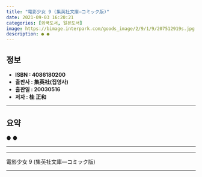 ```yaml
---
title: "電影少女 9 (集英社文庫―コミック版)"
date: 2021-09-03 16:20:21
categories: [외국도서, 일본도서]
image: https://bimage.interpark.com/goods_image/2/9/1/9/207512919s.jpg
description: ● ●
---
```


## **정보**

- **ISBN : 4086180200**
- **출판사 : 集英社(집영사)**
- **출판일 : 20030516**
- **저자 : 桂 正和**

------



## **요약**

●  ●  

------



------


電影少女 9 (集英社文庫―コミック版) 

------


